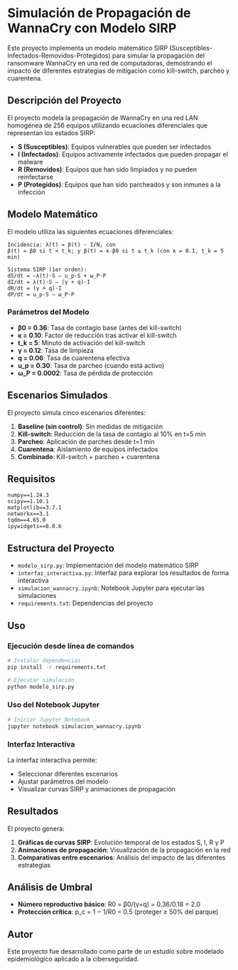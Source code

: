 # Simulación de Propagación de WannaCry con Modelo SIRP

Este proyecto implementa un modelo matemático SIRP (Susceptibles-Infectados-Removidos-Protegidos) para simular la propagación del ransomware WannaCry en una red de computadoras, demostrando el impacto de diferentes estrategias de mitigación como kill-switch, parcheo y cuarentena.

## Descripción del Proyecto

El proyecto modela la propagación de WannaCry en una red LAN homogénea de 256 equipos utilizando ecuaciones diferenciales que representan los estados SIRP:

- **S (Susceptibles)**: Equipos vulnerables que pueden ser infectados
- **I (Infectados)**: Equipos activamente infectados que pueden propagar el malware
- **R (Removidos)**: Equipos que han sido limpiados y no pueden reinfectarse
- **P (Protegidos)**: Equipos que han sido parcheados y son inmunes a la infección

## Modelo Matemático

El modelo utiliza las siguientes ecuaciones diferenciales:

```
Incidencia: λ(t) = β(t) · I/N, con 
β(t) = β0 si t < t_k; y β(t) = κ·β0 si t ≥ t_k (con κ = 0.1, t_k = 5 min) 

Sistema SIRP (1er orden): 
dS/dt = –λ(t)·S – u_p·S + ω_P·P 
dI/dt = λ(t)·S – (γ + q)·I 
dR/dt = (γ + q)·I 
dP/dt = u_p·S – ω_P·P 
```

### Parámetros del Modelo

- **β0 = 0.36**: Tasa de contagio base (antes del kill-switch)
- **κ = 0.10**: Factor de reducción tras activar el kill-switch
- **t_k = 5**: Minuto de activación del kill-switch
- **γ = 0.12**: Tasa de limpieza
- **q = 0.06**: Tasa de cuarentena efectiva
- **u_p = 0.30**: Tasa de parcheo (cuando está activo)
- **ω_P = 0.0002**: Tasa de pérdida de protección

## Escenarios Simulados

El proyecto simula cinco escenarios diferentes:

1. **Baseline (sin control)**: Sin medidas de mitigación
2. **Kill-switch**: Reducción de la tasa de contagio al 10% en t=5 min
3. **Parcheo**: Aplicación de parches desde t=1 min
4. **Cuarentena**: Aislamiento de equipos infectados
5. **Combinado**: Kill-switch + parcheo + cuarentena

## Requisitos

```
numpy==1.24.3
scipy==1.10.1
matplotlib==3.7.1
networkx==3.1
tqdm==4.65.0
ipywidgets==8.0.6
```

## Estructura del Proyecto

- `modelo_sirp.py`: Implementación del modelo matemático SIRP
- `interfaz_interactiva.py`: Interfaz para explorar los resultados de forma interactiva
- `simulacion_wannacry.ipynb`: Notebook Jupyter para ejecutar las simulaciones
- `requirements.txt`: Dependencias del proyecto

## Uso

### Ejecución desde línea de comandos

```bash
# Instalar dependencias
pip install -r requirements.txt

# Ejecutar simulación
python modelo_sirp.py
```

### Uso del Notebook Jupyter

```bash
# Iniciar Jupyter Notebook
jupyter notebook simulacion_wannacry.ipynb
```

### Interfaz Interactiva

La interfaz interactiva permite:
- Seleccionar diferentes escenarios
- Ajustar parámetros del modelo
- Visualizar curvas SIRP y animaciones de propagación

## Resultados

El proyecto genera:

1. **Gráficas de curvas SIRP**: Evolución temporal de los estados S, I, R y P
2. **Animaciones de propagación**: Visualización de la propagación en la red
3. **Comparativas entre escenarios**: Análisis del impacto de las diferentes estrategias

## Análisis de Umbral

- **Número reproductivo básico**: R0 = β0/(γ+q) = 0.36/0.18 = 2.0
- **Protección crítica**: p_c = 1 − 1/R0 = 0.5 (proteger ≥ 50% del parque)

## Autor

Este proyecto fue desarrollado como parte de un estudio sobre modelado epidemiológico aplicado a la ciberseguridad.